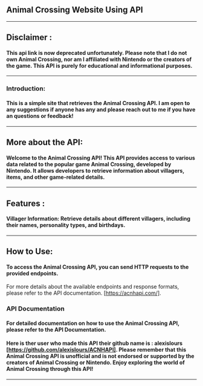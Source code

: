 ## Animal Crossing Website Using API
---
## Disclaimer :
#### This api link is now deprecated unfortunately. Please note that I do not own Animal Crossing, nor am I affiliated with Nintendo or the creators of the game. This API is purely for educational and informational purposes. 
---
### Introduction: 
#### This is a simple site that retrieves the Animal Crossing API. I am open to any suggestions if anyone has any and please reach out to me if you have an questions or feedback!
---
## More about the API: 
#### Welcome to the Animal Crossing API! This API provides access to various data related to the popular game Animal Crossing, developed by Nintendo. It allows developers to retrieve information about villagers, items, and other game-related details.
---
## Features :
#### Villager Information: Retrieve details about different villagers, including their names, personality types, and birthdays. 
---
## How to Use: 
#### To access the Animal Crossing API, you can send HTTP requests to the provided endpoints. 
For more details about the available endpoints and response formats, please refer to the API documentation. [https://acnhapi.com/].

### API Documentation
#### For detailed documentation on how to use the Animal Crossing API, please refer to the API Documentation.

#### Here is ther user who made this API their github name is : alexislours [https://github.com/alexislours/ACNHAPI]. Please remember that this Animal Crossing API is unofficial and is not endorsed or supported by the creators of Animal Crossing or Nintendo. Enjoy exploring the world of Animal Crossing through this API!
---

